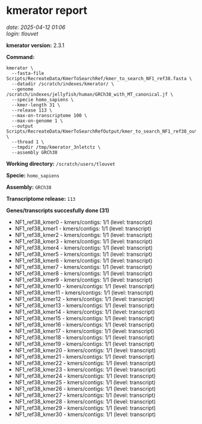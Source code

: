 # kmerator report
*date: 2025-04-12 01:06*  
*login: tlouvet*

**kmerator version:** 2.3.1

**Command:**

```
kmerator \
  --fasta-file Scripts/RecreateData/KmerToSearchRef/kmer_to_search_NF1_ref38.fasta \
  --datadir /scratch/indexes/kmerator/ \
  --genome /scratch/indexes/jellyfish/human/GRCh38_with_MT_canonical.jf \
  --specie homo_sapiens \
  --kmer-length 31 \
  --release 113 \
  --max-on-transcriptome 100 \
  --max-on-genome 1 \
  --output Scripts/RecreateData/KmerToSearchRefOutput/kmer_to_search_NF1_ref38_output \
  --thread 1 \
  --tmpdir /tmp/kmerator_3nletctz \
  --assembly GRCh38
```

**Working directory:** `/scratch/users/tlouvet`

**Specie:** `homo_sapiens`

**Assembly:** `GRCh38`

**Transcriptome release:** `113`

**Genes/transcripts succesfully done (31)**

- NF1_ref38_kmer0 - kmers/contigs: 1/1 (level: transcript)
- NF1_ref38_kmer1 - kmers/contigs: 1/1 (level: transcript)
- NF1_ref38_kmer2 - kmers/contigs: 1/1 (level: transcript)
- NF1_ref38_kmer3 - kmers/contigs: 1/1 (level: transcript)
- NF1_ref38_kmer4 - kmers/contigs: 1/1 (level: transcript)
- NF1_ref38_kmer5 - kmers/contigs: 1/1 (level: transcript)
- NF1_ref38_kmer6 - kmers/contigs: 1/1 (level: transcript)
- NF1_ref38_kmer7 - kmers/contigs: 1/1 (level: transcript)
- NF1_ref38_kmer8 - kmers/contigs: 1/1 (level: transcript)
- NF1_ref38_kmer9 - kmers/contigs: 1/1 (level: transcript)
- NF1_ref38_kmer10 - kmers/contigs: 1/1 (level: transcript)
- NF1_ref38_kmer11 - kmers/contigs: 1/1 (level: transcript)
- NF1_ref38_kmer12 - kmers/contigs: 1/1 (level: transcript)
- NF1_ref38_kmer13 - kmers/contigs: 1/1 (level: transcript)
- NF1_ref38_kmer14 - kmers/contigs: 1/1 (level: transcript)
- NF1_ref38_kmer15 - kmers/contigs: 1/1 (level: transcript)
- NF1_ref38_kmer16 - kmers/contigs: 1/1 (level: transcript)
- NF1_ref38_kmer17 - kmers/contigs: 1/1 (level: transcript)
- NF1_ref38_kmer18 - kmers/contigs: 1/1 (level: transcript)
- NF1_ref38_kmer19 - kmers/contigs: 1/1 (level: transcript)
- NF1_ref38_kmer20 - kmers/contigs: 1/1 (level: transcript)
- NF1_ref38_kmer21 - kmers/contigs: 1/1 (level: transcript)
- NF1_ref38_kmer22 - kmers/contigs: 1/1 (level: transcript)
- NF1_ref38_kmer23 - kmers/contigs: 1/1 (level: transcript)
- NF1_ref38_kmer24 - kmers/contigs: 1/1 (level: transcript)
- NF1_ref38_kmer25 - kmers/contigs: 1/1 (level: transcript)
- NF1_ref38_kmer26 - kmers/contigs: 1/1 (level: transcript)
- NF1_ref38_kmer27 - kmers/contigs: 1/1 (level: transcript)
- NF1_ref38_kmer28 - kmers/contigs: 1/1 (level: transcript)
- NF1_ref38_kmer29 - kmers/contigs: 1/1 (level: transcript)
- NF1_ref38_kmer30 - kmers/contigs: 1/1 (level: transcript)
